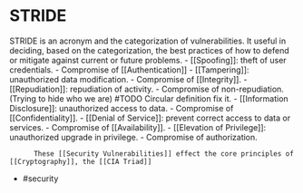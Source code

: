 # STRIDE

STRIDE is an acronym and the categorization of vulnerabilities. It useful in deciding, based on the categorization, the best practices of how to defend or mitigate against current or future problems.
	- [[Spoofing]]: theft of user credentials.
		- Compromise of [[Authentication]]
	- [[Tampering]]: unauthorized data modification.
		- Compromise of [[Integrity]].
	- [[Repudiation]]: repudiation of activity.
		- Compromise of non-repudiation. (Trying to hide who we are) #TODO Circular definition fix it.
	- [[Information Disclosure]]: unauthorized access to data.
		- Compromise of [[Confidentiality]].
	- [[Denial of Service]]: prevent correct access to data or services.
		- Compromise of [[Availability]].
	- [[Elevation of Privilege]]: unauthorized upgrade in privilege.
		- Compromise of authorization.
		  
		  These [[Security Vulnerabilities]] effect the core principles of [[Cryptography]], the [[CIA Triad]]
- #security